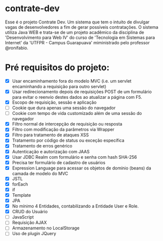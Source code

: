 # contrate-dev

Esse é o projeto Contrate Dev. Um sistema que tem o intuito de divulgar vagas de desenvolvedores a fim de gerar possíveis contratações. O sistema utiliza Java WEB e trata-se de um projeto acadêmico da disciplina de 'Desenvolvimento para Web IV' do curso de 'Tecnologia em Sistemas para Internet' da 'UTFPR - Campus Guarapuava' miministrado pelo professor @ronifabio.

# Pré requisitos do projeto:

- [x] Usar encaminhamento fora do modelo MVC (i.e. um servlet encaminhando a requisição para outro servlet)
- [x] Usar redirecionamento depois de requisições POST de um formulário para evitar o reenvio destes dados ao atualizar a página com F5.
- [x] Escopo de requisição, sessão e aplicação
- [ ] Cookie que dura apenas uma sessão do navegador
- [ ] Cookie com tempo de vida customizado além de uma sessão do navegador
- [x] Filtro normal de intercepção de requisição ou resposta
- [x] Filtro com modificação da parâmetros via Wrapper
- [x] Filtro para tratamento de ataques XSS
- [x] Tratamento por código de status ou exceção específica
- [x] Tratamento de erros genérico
- [x] Autenticação e autorização com JAAS
- [x] Usar JDBC Realm com formulário e senha com hash SHA-256
- [x] Precisa ter formulário de cadastro de usuários
- [x] Expression Language para acessar os objetos de domínio (beans) da camada de modelo do MVC
- [x] JSTL
- [x] forEach
- [x] if
- [x] Template
- [x] JPA
- [x] No mínimo 4 Entidades, contabilizando a Entidade User e Role.
- [x] CRUD do Usuário
- [ ] JavaScript
- [ ] Requisição AJAX
- [ ] Armazenamento no LocalStorage
- [ ] Uso de plugin JQuery
